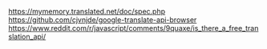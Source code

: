 https://mymemory.translated.net/doc/spec.php
https://github.com/cjvnjde/google-translate-api-browser
https://www.reddit.com/r/javascript/comments/9quaxe/is_there_a_free_translation_api/